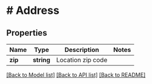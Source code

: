 # # Address

## Properties

Name | Type | Description | Notes
------------ | ------------- | ------------- | -------------
**zip** | **string** | Location zip code |

[[Back to Model list]](../../README.md#models) [[Back to API list]](../../README.md#endpoints) [[Back to README]](../../README.md)
